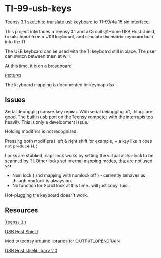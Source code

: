 # TI-99-usb-keys
Teensy 3.1 sketch to translate usb keyboard to TI-99/4a 15 pin interface.

This project interfaces a Teensy 3.1 and a Circuits@Home USB Host shield, to take input from a USB keyboard, and simulate the
matrix keyboard built into the TI. 

The USB keyboard can be used with the TI keyboard still in place. The user can switch between them at will.

At this time, it is on a breadboard. 

[Pictures](https://goo.gl/photos/xhLKCTwCPuAeUbP86)

The keyboard mapping is documented in: keymap.xlsx

## Issues

Serial debugging causes key repeat. With serial debugging off, things are good. The builtin usb port on the Teensy competes with the interrupts too heavily.
This is only a development issue. 

Holding modifiers is not recognized.

Pressing both modifiers ( left & right shift for example, + a key like h does not produce H. )

Locks are stubbed, caps lock works by setting the virtual alpha-lock to be scanned by TI. Other locks set internal mapping modes, that are not used yet:
* Num lock ( and mapping with numlock off ) - currently behaves as though numlock is always on.
* No function for Scroll lock at this time.. will just copy Tursi.

Hot-plugging the keyboard doesn't work.

## Resources

[Teensy 3.1](https://www.pjrc.com/teensy/teensy31.html)

[USB Host Shield](https://www.circuitsathome.com/products-page/arduino-shields/usb-host-shield-for-arduino-pro-mini) 

[Mod to teensy arduino libraries for OUTPUT_OPENDRAIN](https://forum.pjrc.com/threads/7531-Internal-pull-up-and-pull-down-resistors-on-teensy-3?p=63944&viewfull=1#post63944)

[USB Host shield libary 2.0](https://github.com/felis/USB_Host_Shield_2.0)

